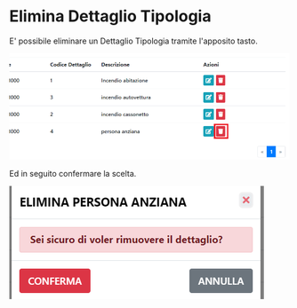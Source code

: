 # Elimina Dettaglio Tipologia

E' possibile eliminare un Dettaglio Tipologia tramite l'apposito tasto.

![Elimina Dettaglio Tipologia](./img/delete.png)

Ed in seguito confermare la scelta.

![Elimina Dettaglio Tipologia](./img/delete_confirm.png)
